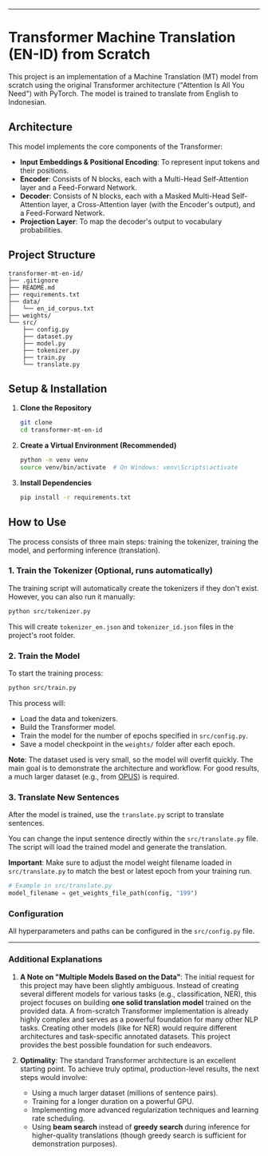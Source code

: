 
---

# Transformer Machine Translation (EN-ID) from Scratch

This project is an implementation of a Machine Translation (MT) model from scratch using the original Transformer architecture ("Attention Is All You Need") with PyTorch. The model is trained to translate from English to Indonesian.

## Architecture

This model implements the core components of the Transformer:
-   **Input Embeddings & Positional Encoding**: To represent input tokens and their positions.
-   **Encoder**: Consists of N blocks, each with a Multi-Head Self-Attention layer and a Feed-Forward Network.
-   **Decoder**: Consists of N blocks, each with a Masked Multi-Head Self-Attention layer, a Cross-Attention layer (with the Encoder's output), and a Feed-Forward Network.
-   **Projection Layer**: To map the decoder's output to vocabulary probabilities.

## Project Structure
```
transformer-mt-en-id/
├── .gitignore
├── README.md
├── requirements.txt
├── data/
│   └── en_id_corpus.txt
├── weights/
└── src/
    ├── config.py
    ├── dataset.py
    ├── model.py
    ├── tokenizer.py
    ├── train.py
    └── translate.py
```

## Setup & Installation

1.  **Clone the Repository**
    ```bash
    git clone 
    cd transformer-mt-en-id
    ```

2.  **Create a Virtual Environment (Recommended)**
    ```bash
    python -m venv venv
    source venv/bin/activate  # On Windows: venv\Scripts\activate
    ```

3.  **Install Dependencies**
    ```bash
    pip install -r requirements.txt
    ```

## How to Use

The process consists of three main steps: training the tokenizer, training the model, and performing inference (translation).

### 1. Train the Tokenizer (Optional, runs automatically)
The training script will automatically create the tokenizers if they don't exist. However, you can also run it manually:
```bash
python src/tokenizer.py
```
This will create `tokenizer_en.json` and `tokenizer_id.json` files in the project's root folder.

### 2. Train the Model

To start the training process:
```bash
python src/train.py
```

This process will:
- Load the data and tokenizers.
- Build the Transformer model.
- Train the model for the number of epochs specified in `src/config.py`.
- Save a model checkpoint in the `weights/` folder after each epoch.

**Note**: The dataset used is very small, so the model will overfit quickly. The main goal is to demonstrate the architecture and workflow. For good results, a much larger dataset (e.g., from [OPUS](https://opus.nlpl.eu/)) is required.

### 3. Translate New Sentences

After the model is trained, use the `translate.py` script to translate sentences.

You can change the input sentence directly within the `src/translate.py` file. The script will load the trained model and generate the translation.

**Important**: Make sure to adjust the model weight filename loaded in `src/translate.py` to match the best or latest epoch from your training run.

```python
# Example in src/translate.py
model_filename = get_weights_file_path(config, "199") 
```

### Configuration
All hyperparameters and paths can be configured in the `src/config.py` file.

---

### **Additional Explanations**

1.  **A Note on "Multiple Models Based on the Data"**: The initial request for this project may have been slightly ambiguous. Instead of creating several different models for various tasks (e.g., classification, NER), this project focuses on building **one solid translation model** trained on the provided data. A from-scratch Transformer implementation is already highly complex and serves as a powerful foundation for many other NLP tasks. Creating other models (like for NER) would require different architectures and task-specific annotated datasets. This project provides the best possible foundation for such endeavors.

2.  **Optimality**: The standard Transformer architecture is an excellent starting point. To achieve truly optimal, production-level results, the next steps would involve:
    *   Using a much larger dataset (millions of sentence pairs).
    *   Training for a longer duration on a powerful GPU.
    *   Implementing more advanced regularization techniques and learning rate scheduling.
    *   Using **beam search** instead of **greedy search** during inference for higher-quality translations (though greedy search is sufficient for demonstration purposes).
